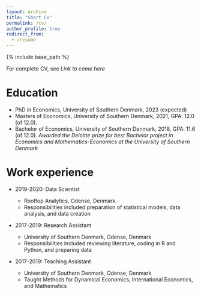 ```yaml
---
layout: archive
title: "Short CV"
permalink: /cv/
author_profile: true
redirect_from:
  - /resume
---
```


{% include base_path %}

For complete CV, see *Link to come here*

Education
======
* PhD in Economics, University of Southern Denmark, 2023 (expected)
* Masters of Economics, University of Southern Denmark, 2021, GPA: 12.0 (of 12.0).
* Bachelor of Economics, University of Southern Denmark, 2018, GPA: 11.6 (of 12.0). *Awarded the Deloitte prize for best Bachelor project in Economics and Mathematics-Economics at the University of Southern Denmark*

Work experience
======
* 2019-2020: Data Scientist
  * Rooftop Analytics, Odense, Denmark.
  * Responsibilities included preparation of statistical models, data analysis, and data creation

* 2017-2019: Research Assistant
  * University of Southern Denmark, Odense, Denmark
  * Responsibilities included reviewing literature, coding in R and Python, and preparing data

* 2017-2019: Teaching Assistant
  * University of Southern Denmark, Odense, Denmark
  * Taught Methods for Dynamical Economics, International Economics, and Mathematics
